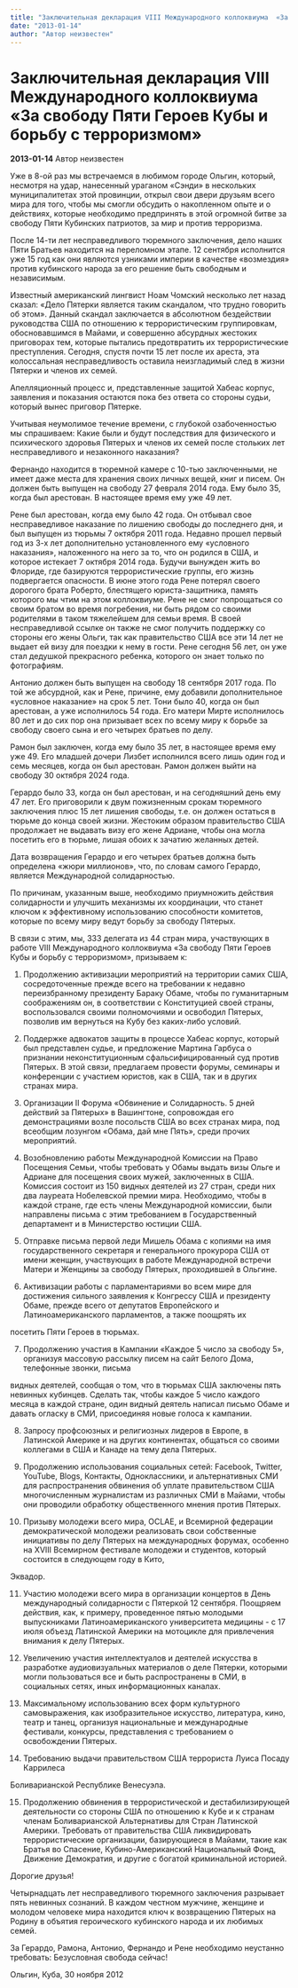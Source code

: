 ```yaml
---
title: "Заключительная декларация VIII Международного коллоквиума  «За свободу  Пяти Героев Кубы и борьбу с терроризмом»"
date: "2013-01-14"
author: "Автор неизвестен"
---
```


# Заключительная декларация VIII Международного коллоквиума  «За свободу  Пяти Героев Кубы и борьбу с терроризмом»

**2013-01-14** Автор неизвестен

Уже в 8-ой раз мы встречаемся в любимом городе Ольгин, который, несмотря на удар, нанесенный ураганом «Сэнди» в нескольких муниципалитетах этой провинции, открыл свои двери друзьям всего мира для того, чтобы мы смогли обсудить о накопленном опыте и о действиях, которые необходимо предпринять в этой огромной битве за свободу Пяти Кубинских патриотов, за мир и против терроризма.

После 14-ти лет несправедливого тюремного заключения, дело наших Пяти Братьев находится на переломном этапе. 12 сентября исполнится уже 15 год как они являются узниками империи в качестве «возмездия» против кубинского народа за его решение быть свободным и независимым.

Известный американский лингвист Ноам Чомский несколько лет назад сказал: «Дело Пятерки является таким скандалом, что трудно говорить об этом». Данный скандал заключается в абсолютном бездействии руководства США по отношению к террористическим группировкам, обосновавшимся в Майами, и совершенно абсурдных жестоких приговорах тем, которые пытались предотвратить их террористические преступления. Сегодня, спустя почти 15 лет после их ареста, эта колоссальная несправедливость оставила неизгладимый след в жизни Пятерки и членов их семей.

Апелляционный процесс и, представленные защитой Хабеас корпус, заявления и показания остаются пока без ответа со стороны судьи, который вынес приговор Пятерке.

Учитывая неумолимое течение времени, с глубокой озабоченностью мы спрашиваем: Какие были и будут последствия для физического и психического здоровья Пятерых и членов их семей после стольких лет несправедливого и незаконного наказания?

Фернандо находится в тюремной камере с 10-тью заключенными, не имеет даже места для хранения своих личных вещей, книг и писем. Он должен быть выпущен на свободу 27 февраля 2014 года. Ему было 35, когда был арестован. В настоящее время ему уже 49 лет.

Рене был арестован, когда ему было 42 года. Он отбывал свое несправедливое наказание по лишению свободы до последнего дня, и был выпущен из тюрьмы 7 октября 2011 года. Недавно прошел первый год из 3-х лет дополнительно установленного ему «условного наказания», наложенного на него за то, что он родился в США, и которое истекает 7 октября 2014 года. Будучи вынужден жить во Флориде, где базируются террористические группы, его жизнь подвергается опасности. В июне этого года Рене потерял своего дорогого брата Роберто, блестящего юриста-защитника, память которого мы чтим на этом коллоквиуме. Рене не смог попрощаться со своим братом во время погребения, ни быть рядом со своими родителями в таком тяжелейшем для семьи время. В своей несправедливой ссылке он также не смог получить поддержку со стороны его жены Ольги, так как правительство США все эти 14 лет не выдает ей визу для поездки к нему в гости. Рене сегодня 56 лет, он уже стал дедушкой прекрасного ребенка, которого он знает только по фотографиям.

Антонио должен быть выпущен на свободу 18 сентября 2017 года. По той же абсурдной, как и Рене, причине, ему добавили дополнительное «условное наказание» на срок 5 лет. Тони было 40, когда он был арестован, а уже исполнилось 54 года. Его матери Мирте исполнилось 80 лет и до сих пор она призывает всех по всему миру к борьбе за свободу своего сына и его четырех братьев по делу.

Рамон был заключен, когда ему было 35 лет, в настоящее время ему уже 49. Его младшей дочери Лизбет исполнился всего лишь один год и семь месяцев, когда он был арестован. Рамон должен выйти на свободу 30 октября 2024 года.

Герардо было 33, когда он был арестован, и на сегодняшний день ему 47 лет. Его приговорили к двум пожизненным срокам тюремного заключения плюс 15 лет лишения свободы, т.е. он должен остаться в тюрьме до конца своей жизни. Жестоким образом правительство США продолжает не выдавать визу его жене Адриане, чтобы она могла посетить его в тюрьме, лишая обоих к зачатию желанных детей.

Дата возвращения Герардо и его четырех братьев должна быть определена «жюри миллионов», что, по словам самого Герардо, является Международной солидарностью.

По причинам, указанным выше, необходимо приумножить действия солидарности и улучшить механизмы их координации, что станет ключом к эффективному использованию способности комитетов, которые по всему миру ведут борьбу за свободу Пятерых.

В связи с этим, мы, 333 делегата из 44 стран мира, участвующих в работе VIII Международного коллоквиума «За свободу Пяти Героев Кубы и борьбу с терроризмом», призываем к:

1. Продолжению активизации мероприятий на территории самих США, сосредоточенные прежде всего на требовании к недавно переизбранному президенту Бараку Обаме, чтобы по гуманитарным соображениям он, в соответствии с Конституцией своей страны, воспользовался своими полномочиями и освободил Пятерых, позволив им вернуться на Кубу без каких-либо условий.

2. Поддержке адвокатов защиты в процессе Хабеас корпус, который был представлен судье, и предложение Мартина Гарбуса о признании неконституционным сфальсифицированный суд против Пятерых. В этой связи, предлагаем провести форумы, семинары и конференции с участием юристов, как в США, так и в других странах мира.

3. Организации II Форума «Обвинение и Солидарность. 5 дней действий за Пятерых» в Вашингтоне, сопровождая его демонстрациями возле посольств США во всех странах мира, под всеобщим лозунгом «Обама, дай мне Пять», среди прочих мероприятий.

4. Возобновлению работы Международной Комиссии на Право Посещения Семьи, чтобы требовать у Обамы выдать визы Ольге и Адриане для посещения своих мужей, заключенных в США. Комиссия состоит из 150 видных деятелей из 27 стран, среди них два лауреата Нобелевской премии мира. Необходимо, чтобы в каждой стране, где есть члены Международной комиссии, были направлены письма с этим требованием в Государственный департамент и в Министерство юстиции США.

5. Отправке письма первой леди Мишель Обама с копиями на имя государственного секретаря и генерального прокурора США от имени женщин, участвующих в работе Международной встречи Матери и Женщины за свободу Пятерых, проходившей в Ольгине.

6. Активизации работы с парламентариями во всем мире для достижения сильного заявления к Конгрессу США и президенту Обаме, прежде всего от депутатов Европейского и Латиноамериканского парламентов, а также поощрять их

посетить Пяти Героев в тюрьмах.

7. Продолжению участия в Кампании «Каждое 5 число за свободу 5», организуя массовую рассылку писем на сайт Белого Дома, телефонные звонки, письма

видных деятелей, сообщая о том, что в тюрьмах США заключены пять невинных кубинцев. Сделать так, чтобы каждое 5 число каждого месяца в каждой стране, один видный деятель написал письмо Обаме и давать огласку в СМИ, присоединяя новые голоса к кампании.

8. Запросу профсоюзных и религиозных лидеров в Европе, в Латинской Америке и на других континентах, общаться со своими коллегами в США и Канаде на тему дела Пятерых.

9. Продолжению использования социальных сетей: Facebook, Twitter, YouTube, Blogs, Контакты, Одноклассники, и альтернативных СМИ для распространения обвинения об уплате правительством США многочисленным журналистам из различных СМИ в Майами, чтобы они проводили обработку общественного мнения против Пятерых.

10. Призыву молодежи всего мира, OCLAE, и Всемирной федерации демократической молодежи реализовать свои собственные инициативы по делу Пятерых на международных форумах, особенно на XVIII Всемирном фестивале молодежи и студентов, который состоится в следующем году в Кито, 

Эквадор.

11. Участию молодежи всего мира в организации концертов в День международный солидарности с Пятеркой 12 сентября. Поощряем действия, как, к примеру, проведенное пятью молодыми выпускниками Латиноамериканского университета медицины - с 17 июля объезд Латинской Америки на мотоцикле для привлечения внимания к делу Пятерых.

12. Увеличению участия интеллектуалов и деятелей искусства в разработке аудиовизуальных материалов о деле Пятерки, которыми могли пользоваться все и быть распространены в СМИ, в социальных сетях, иных информационных каналах.

13. Максимальному использованию всех форм культурного самовыражения, как изобразительное искусство, литература, кино, театр и танец, организуя национальные и международные фестивали, конкурсы, представления с требованием о освобождении Пятерых.

14. Требованию выдачи правительством США террориста Луиса Посаду Каррилеса

Боливарианской Республике Венесуэла.

15. Продолжению обвинения в террористической и дестабилизирующей деятельности со стороны США по отношению к Кубе и к странам членам Боливарианской Альтернативы для Стран Латинской Америки. Требовать от правительства США ликвидировать террористические организации, базирующиеся в Майами, такие как Братья во Спасение, Кубино-Американский Национальный Фонд, Движение Демократия, и другие с богатой криминальной историей.

Дорогие друзья!

Четырнадцать лет несправедливого тюремного заключения разрывает пять невинных сознаний. В каждом честном мужчине, женщине и молодом человеке мира находится ключ к возвращению Пятерых на Родину в объятия героического кубинского народа и их любимых семей.

За Герардо, Рамона, Антонио, Фернандо и Рене необходимо неустанно требовать: Безусловная свобода сейчас!

Ольгин, Куба, 30 ноября 2012